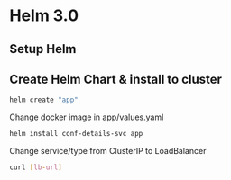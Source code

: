 # Helm 3.0 

## Setup Helm 

## Create Helm Chart & install to cluster

```bash
helm create "app"
```

Change docker image in app/values.yaml

```bash
helm install conf-details-svc app 
```

Change service/type from ClusterIP to LoadBalancer

```bash
curl [lb-url]
```
